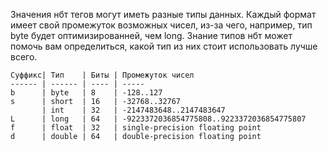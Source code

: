 Значения нбт тегов могут иметь разные типы данных. Каждый формат имеет свой промежуток возможных чисел, из-за чего, например, тип byte будет оптимизированней, чем long. Знание типов нбт может помочь вам определиться, какой тип из них стоит использовать лучше всего.
```
Суффикс| Тип    | Биты | Промежуток чисел
------ | ------ | ---- | -----
b      | byte   | 8    | -128..127
s      | short  | 16   | -32768..32767
       | int    | 32   | -2147483648..2147483647
L      | long   | 64   | -9223372036854775808..9223372036854775807
f      | float  | 32   | single-precision floating point
d      | double | 64   | double-precision floating point
```